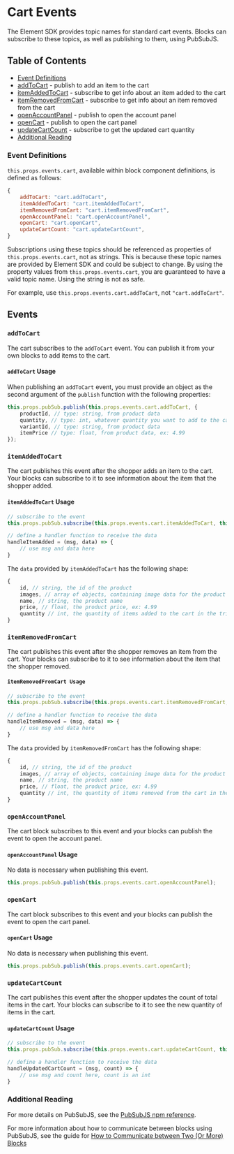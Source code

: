 # Cart Events

The Element SDK provides topic names for standard cart events. Blocks can subscribe to these topics, as well as publishing to them, using PubSubJS.

## Table of Contents

* [Event Definitions](#event-definitions)
* [addToCart](#addToCart) - publish to add an item to the cart
* [itemAddedToCart](#itemAddedToCart) - subscribe to get info about an item added to the cart
* [itemRemovedFromCart](#itemRemovedFromCart) - subscribe to get info about an item removed from the cart
* [openAccountPanel](#openAccountPanel) - publish to open the account panel
* [openCart](#openCart) - publish to open the cart panel
* [updateCartCount](#updateCartCount) - subscribe to get the updated cart quantity
* [Additional Reading](#additional-reading)

### Event Definitions

`this.props.events.cart`, available within block component definitions, is defined as follows:

```js
{
    addToCart: "cart.addToCart",
    itemAddedToCart: "cart.itemAddedToCart",
    itemRemovedFromCart: "cart.itemRemovedFromCart",
    openAccountPanel: "cart.openAccountPanel",
    openCart: "cart.openCart",
    updateCartCount: "cart.updateCartCount",
}
```

Subscriptions using these topics should be referenced as properties of `this.props.events.cart`, not as strings. This is because these topic names are provided by Element SDK and could be subject to change. By using the property values from `this.props.events.cart`, you are guaranteed to have a valid topic name. Using the string is not as safe.

For example, use `this.props.events.cart.addToCart`, not `"cart.addToCart"`.

## Events

### `addToCart`

The cart subscribes to the `addToCart` event. You can publish it from your own blocks to add items to the cart.

#### `addToCart` Usage

When publishing an `addToCart` event, you must provide an object as the second argument of the `publish` function with the following properties:

```js
this.props.pubSub.publish(this.props.events.cart.addToCart, {
    productId, // type: string, from product data
    quantity, // type: int, whatever quantity you want to add to the cart, ex: 1
    variantId, // type: string, from product data
    itemPrice // type: float, from product data, ex: 4.99
});
```

### `itemAddedToCart`

The cart publishes this event after the shopper adds an item to the cart. Your blocks can subscribe to it to see information about the item that the shopper added.

#### `itemAddedToCart` Usage

```js
// subscribe to the event
this.props.pubSub.subscribe(this.props.events.cart.itemAddedToCart, this.handleItemAdded);

// define a handler function to receive the data
handleItemAdded = (msg, data) => {
    // use msg and data here
}
```

The `data` provided by `itemAddedToCart` has the following shape:

```js
{
    id, // string, the id of the product
    images, // array of objects, containing image data for the product
    name, // string, the product name
    price, // float, the product price, ex: 4.99
    quantity // int, the quantity of items added to the cart in the triggering action
}
```

### `itemRemovedFromCart`

The cart publishes this event after the shopper removes an item from the cart. Your blocks can subscribe to it to see information about the item that the shopper removed.

#### `itemRemovedFromCart Usage`

```js
// subscribe to the event
this.props.pubSub.subscribe(this.props.events.cart.itemRemovedFromCart, this.handleItemRemoved);

// define a handler function to receive the data
handleItemRemoved = (msg, data) => {
    // use msg and data here
}
```

The `data` provided by `itemRemovedFromCart` has the following shape:

```js
{
    id, // string, the id of the product
    images, // array of objects, containing image data for the product
    name, // string, the product name
    price, // float, the product price, ex: 4.99
    quantity // int, the quantity of items removed from the cart in the triggering action
}
```

### `openAccountPanel`

The cart block subscribes to this event and your blocks can publish the event to open the account panel.

#### `openAccountPanel` Usage

No data is necessary when publishing this event.

```js
this.props.pubSub.publish(this.props.events.cart.openAccountPanel);
```

### `openCart`

The cart block subscribes to this event and your blocks can publish the event to open the cart panel.

#### `openCart` Usage

No data is necessary when publishing this event.

```js
this.props.pubSub.publish(this.props.events.cart.openCart);
```

### `updateCartCount`

The cart publishes this event after the shopper updates the count of total items in the cart. Your blocks can subscribe to it to see the new quantity of items in the cart.

#### `updateCartCount` Usage

```js
// subscribe to the event
this.props.pubSub.subscribe(this.props.events.cart.updateCartCount, this.handleUpdatedCartCount);

// define a handler function to receive the data
handleUpdatedCartCount = (msg, count) => {
    // use msg and count here, count is an int
}
```

### Additional Reading

For more details on PubSubJS, see the [PubSubJS npm reference](https://www.npmjs.com/package/pubsub-js).

For more information about how to communicate between blocks using PubSubJS, see the guide for [How to Communicate between Two (Or More) Blocks](/how-to/communicate-between-blocks/README.md)
